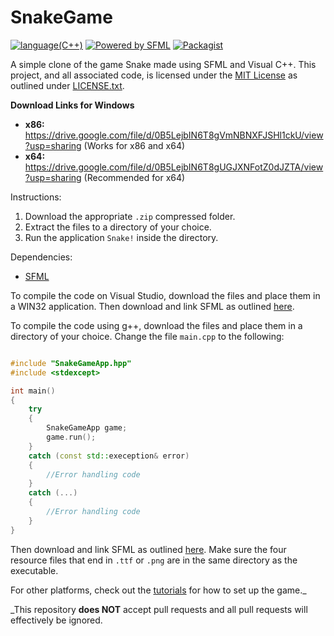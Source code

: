 # SnakeGame

[![language(C++)](https://img.shields.io/badge/language-c%2B%2B-brightgreen.svg)](https://en.wikipedia.org/wiki/C%2B%2B)
[![Powered by SFML](https://img.shields.io/badge/powered%20by-SFML-68f442.svg)](https://www.sfml-dev.org/)
[![Packagist](https://img.shields.io/packagist/l/doctrine/orm.svg)](https://github.com/arnavb/SnakeGame/blob/master/LICENSE.txt)

A simple clone of the game Snake made using SFML and Visual C++. This project, and all associated code, is licensed under the [MIT License](https://en.wikipedia.org/wiki/MIT_License) as outlined under [LICENSE.txt](https://github.com/arnavb/SnakeGame/blob/master/LICENSE.txt).

<b>Download Links for Windows</b>
<ul>
<li><b>x86: </b><a href="https://drive.google.com/file/d/0B5LejbIN6T8gVmNBNXFJSHl1ckU/view?usp=sharing">https://drive.google.com/file/d/0B5LejbIN6T8gVmNBNXFJSHl1ckU/view?usp=sharing</a> (Works for x86 and x64)</li>
<li><b>x64: </b><a href="https://drive.google.com/file/d/0B5LejbIN6T8gUGJXNFotZ0dJZTA/view?usp=sharing">https://drive.google.com/file/d/0B5LejbIN6T8gUGJXNFotZ0dJZTA/view?usp=sharing</a> (Recommended for x64)</li>
</ul>

Instructions:

1. Download the appropriate `.zip` compressed folder.
2. Extract the files to a directory of your choice.
3. Run the application `Snake!` inside the directory.

Dependencies:
- [SFML](http://sfml-dev.org/)

To compile the code on Visual Studio, download the files and place them in a WIN32 application. Then download and link SFML as outlined [here](https://www.sfml-dev.org/tutorials/2.4/start-vc.php).

To compile the code using g++, download the files and place them in a directory of your choice. Change the file `main.cpp` to the following:

```C++

#include "SnakeGameApp.hpp"
#include <stdexcept>

int main()
{
    try
    {
        SnakeGameApp game;
        game.run();
    }
    catch (const std::exeception& error)
    {
        //Error handling code
    }
    catch (...)
    {
        //Error handling code
    }
}

```
Then download and link SFML as outlined [here](https://www.sfml-dev.org/tutorials/2.4/start-linux.php). Make sure the four resource files that end in `.ttf` or `.png` are in the same directory as the executable.

For other platforms, check out the [tutorials](https://www.sfml-dev.org/tutorials/2.4/) for how to set up the game._

_This repository __does NOT__ accept pull requests and all pull requests will effectively be ignored.
